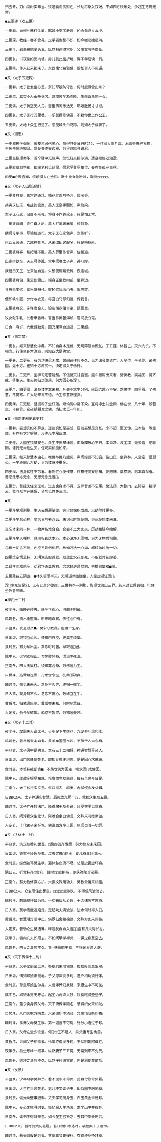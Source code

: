 <!-- { "loadSidebar": true } -->
    归去来，刀山剑树实难当。饮酒食肉贪财色，长劫将身入钗汤。不如西方快乐处，永超生死离无常。

    ●五更转（欢五更）

    一更初，自恨长养枉生躯，耶娘小来不教授，如今争识文与书。

    二更深，教经一卷不曾寻。之乎者也都不识，如今嗟叹始悲吟。

    三更半，到处被他笔头算。纵然身达得宫职，公事文书争处断。

    四更长，书夜常如面向墙。男儿到此屈折地，悔不孝经读一行。

    五更晓，作人已来都未了。东西南北被驱使，恰如盲人不见道。

    ●又（太子五更转）

    一更初，太子欲发坐心思。奈知耶娘防守到，何时度得雪山川？

    二更深，五百个力士睡昏沉。遮取黄羊及车匿，朱鬃白马同一心。

    三更满，太子腾空无人见。宫里传闻悉达无，耶娘肚肠寸寸断。

    四更长，太子苦行万里香。一乐菩提修佛道，不藉你世上作公王。

    五更晓，大地上众生行道了。忽见城头白马蹄，则知太子成佛了。

    ●又（闺思）

    一更初夜坐调琴，欲奏相思伤妾心。每恨狂夫薄行B222，一过抛人年月深。君自去来经岁春，不传书信绝知闻。愿妾变作天边雁，万里悲鸣寻访君。

    二更孤帐理秦筝，若个弦中无怨声。忽忆狂夫镇沙漠，遣妾烦怨双泪盈。

    三更寂寞取箜篌，都缘名利觅封侯。愿君早登丞相位，妾亦能孤守百秋。

    四更■竹弄宫商，痕眼贤夫在渔阳。澉中比自鱼游戏，海鸥□□□□□。

    ●又（太子入山修道赞）

    一更夜月良，东宫建道场。幡花伴盖月争光，烧宝香。

    共奏天仙乐，龟兹韵宫商。美人无奈手颐忙，声绕染。

    太子无心恋，闭目不形相。将身不作转轮王，只是怕无常。

    二更夜月明，音乐堪人听。美人纤手弄秦筝，貌轻盈。

    姨母专承事，耶输相逐行。太子无心恋色声，岂能听？

    轮回三恶道，六趣在死生。从来改却这般名，只是换身形。

    三更夜月亭，嫔妃睡不醒。美人罗里作音声，住相迎。

    出家时欲至，天王号作瓶。宫中闻唤太子声，甚叮咛。

    我是四天王，故来达自迎。朱鬃便蹑紫云腾，夜逾城。

    四更夜月偏，乘云到雪山。端身正坐欲向前，坐禅边。

    寻思你王忆，每当姨母怜。耶轮忆我向门看，眼应穿。

    便即唤车匿，分付与衣冠。将吾白马却归远，传我言。

    五更夜月交，帝释度金刀。毁形落岁绀青毫，鹊顶巢。

    牧女献牛乳，长者奉香叶。誓当作佛苦海峤，眉间放白毫。

    日食一麻岁，六载受勤劳。因充果满自逍遥，三果超。

    ●又（南宗赞）

    一更长，如来智慧化中藏。不知自身本是佛，无明障蔽自慌忙。了五蕴，体皆亡。灭六门识，不相当。行住坐卧常注意，则知四大是佛堂。

    一更长，二更长，有为功德尽无常。世间造作应不久，无为法会体皆亡。入圣位，坐金刚。诸佛国，遍十方。但知十方原贯一，决定得入于佛行。

    二更长，三更严，坐禅习定苦能甜。不信诸天甘露蜜，魔车眷属出来看。诸佛教，实福田。持齐戒，得生天。生天终归远堕落，努力回心取涅。

    三更严，四更阑，法身体性本来禅。凡夫不念生分别，轮回六趣心不安。求佛性，向里看。了佛意，不觉寒。广大劫来常不悟，今生作意断悭贪。

    四更阑，五更延，菩提种子坐红莲。烦恼泥中常不染，互将净土共金颜。佛在世，八十年。般若意，不在言。夜夜朝朝互念佛，当初求觅一年川。

    ●又（南宗定邪正五更转）

    一更初，妄想真如不异居。迷则真如是妄想，悟则妄想是真如。念不起，更无馀。见本性，等空虚。有作有求非解脱，无作无求是空虚。

    二更催，大圆宝镜镇安台。众生不要攀缘境，由斯障蔽心不开。本自净，没尘埃，无染着，绝轮回。诸行无常是生灭，但观实相见如来。

    三更深，如来智慧本由心。唯佛与佛乃能见，声闻缘觉不知音。住山窟，坐禅林。人空定，便凝心。一坐还同八万劫，只为体麻不重金。

    四更阑，法身体性不劳看。看则住心便作意，作意还同妄想搏。妄想搏，莫攒玩。忍本自观看。善恶无思亦无念，无思无念是涅。

    五更分，菩提无住复无根。过去舍身求不得，五师普遂不忘恩。施法药，大张门。去障蔽，豁浮云。能与众生开佛眼，皆令见性免沉沦。

    ●又

    一更净坐观刹那，生灭妄想遍娑婆。客尘烦恼积成劫，以劫除转更多。

    二更净坐息心神，喻苦日月去浮云。未识心时除妄想，只此妄想本来真。

    真忘本来同一体，一物两名难合会。合会不二大丈夫，历劫相随今始解。

    三更净坐入禅林，息间归真达本心。本心清净无固物，只为无物悉包融。

    包融一切含万境，色空不异何相界。故知万法一心如，却转法时施一切。

    四更念定悟总持，无明海底取莲丝。取丝出水花即死，不取丝时花即萎。

    二疑中间难启会，劝君学道莫懈怠。念念精进须向前，菩提烦恼难■简。

    五更隐在五阴山，■林头暗须半天。无明道师结跏坐，入空虚凝证涅。

    涅生死皆是幻，无有此岸非彼岸。三世共作一刹那，影现世间出三界。若人过此理真如，行住坐卧皆三昧。

    ●禅门十二时

    夜半子，临睡还须去。端坐正观心，济却无明蔽。

    鸡鸣丑，摘木看窗牖。明来暗自知，佛性心中有。

    平旦寅，发意断贪■。莫令心散乱，虚度一生身。

    日出卯，取镜当心照。情知内外空，更莫生烦恼。

    食时辰，努力早出尘。莫念时时苦，早取涅因。

    隅中已。火宅难归止。互在败坏身，漂流生死海。

    正南午，四大无梁柱。须知寡合身，万佛皆为主。

    日昃未，造罪相连累。无常念念至，徒荣漫破费。

    晡时申，修见未来因。念身不久住，终归一微尘。

    日入酉，观身知不久。念念不离心，数珠互在手。

    黄昏戌，归依须暗室。罪垢亦未知，何时见慧日。

    人定亥，吾今早欲悔。驱驱不暂停，万物皆失坏。

    ●又（太子十二时）

    夜半子，摩耶夫人诞太子。步步足下生莲花，九龙齐吐温和水。

    鸡鸣丑，昔日诸亲本自有。黄羊车匿圈东西，不那千人自心有。

    平旦寅，太子因中是佛身。本有三十二相好，神通智慧异诸人。

    日出卯，出门忽逢病死老。即知此戒正堪修，便是回心求佛道。

    食时辰，本笥持戒断贪■。不羡世间为国主，唯求涅成佛因。

    隅中已，库藏金银尽布施。怜贪恤老友慈悲，每有苦灾今日是。

    正南午，太子修行实辛苦。每日持齐一麻麦，舍却悭贪及父母。

    日BB62未，太子神通实智慧。眉间放光照十万，救拔众生及五趣。

    晡时申，太子广开妙法门。降得魔王及外道，莎罗林里见世尊。

    日入酉，阎浮提众生化诱。阿难合拿白佛言，文殊来问维摩诘。

    人定亥，十代弟子来忏悔。佛说西方净土国，见闻自消一切罪。

    ●又（法体十二时）

    平旦寅，洗足烧香礼世尊。□跪虔诚齐发愿，努力修取未来因。

    日出卯，香案寻轻传圣教。过去之佛□轮王，妻儿眷属何须乐。

    食时辰，纵然被骂莫生嗔。遍体脓血流不尽，总是皮囊虚坏身。

    隅口已，折食持齐□贪利。暂时□□能护持，即获弥陀珍宝器。

    正南午，努力勤修存方护。六振文殊用功夫，莫教业镜来相悟。

    日BB62未，众生须住出罪意。□□出□空剃头，不得值风波消去。

    晡时申，若能观行最为珍。一切善法从心起，十方诸佛不离身。

    日入酉，莫学渴鹿逐焰走。定起功夫满波波，法水何时得入口。

    黄昏戌，智慧明灯暗中出。供罗归舍藏德达，文殊方丈来同住。

    人定亥，普劝众生莫造罪。释迦犹自自入涅，岂有凡夫得长在。

    夜半子，镇向凡夫即须去。不如闻早学禅师，一保之身莫空去。

    鸡鸣丑，四大之身应不久。叉□造罪即无常，三途地狱没人救。

    ●又（天下传孝十二时）

    平旦寅，叉手堂前谘二亲。耶娘约束须领受，检校好恶莫生嗔。

    日出卯，情知耶娘渐觉老。子父恩深没多时，递户相劝须行孝。

    食时辰，尊重耶娘生尔身。未曾孝养归泉路，来报生中不可论。

    隅中已，耶娘渐觉无牙齿。起坐力弱须人扶，饮食吃得些些子。

    正南午，董永卖身葬父母。天下流传孝顺名，感得织女来相助。

    日昃未，入门莫取外婿意。六亲破却不须论，兄弟惜他断却羲。

    晡时申，孝养父母莫生嗔。第一温言不可得，处分小语过于珍。

    日入酉，父母在堂少饮酒。何世王不是人，杀父害母生禽兽。

    黄昏戌，世间父子相怜爱。怜爱亦得没多时，不保明朝阿谁在。

    夜半子，独坐思维一段事。纵然妻子三五房，无常到来不免死。

    鸡鸣丑，败坏之身应不久。纵然子孙满堂前，但是恩爱非前后。

    ●又（发愤）

    平旦寅，少年劝学莫辞贫。君不见朱未得贵，犹自行歌背负薪。

    日出卯，人生在世须死老。男儿不学读诗书，却似园中肥地草。

    食时辰，偷光凿壁事殷勤。丈夫学问随身宝，白玉黄金未是珍。

    隅中已，专心发愤寻时史。每忆贤人羊角哀，求学山中并粮死。

    日南午，读书不得辞辛苦。如今圣主召贤才，去耳中华长用武。

    日BB62未，暂时贫贱何羞耻。昔日相如未遇时，凄惶卖卜于廛市。

    晡时申，悬头刺股是苏秦。贫病即令妻嫂行，衣锦还乡争拜秦。

